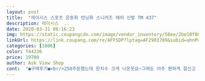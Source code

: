 ```yaml
---
layout: post 
title:  "레이시스 스포츠 운동화 런닝화 스니커즈 에어 신발 TM 437" 
description: 레이시스  ..
date: 2020-03-31 06:16:23 
img: https://static.coupangcdn.com/image/vendor_inventory/58ee/2be10f80f918de71f75949e63a8d5d093c4c34d894d3497d75d3178e04f4.jpg 
linkUrl: https://link.coupang.com/re/AFFSDP?lptag=AF2901789&subid=ahnPublicAsk&pageKey=1241281752&itemId=2236919675&vendorItemId=70435168716&traceid=V0-113-0885e24eb5a94c0a 
categories: [1006] 
color: f44336 
price: 19700 
author: Ask View Shop 
cont:  "●구매후기●<br/>250주문했는데 한치수 크게 나온듯요~그래도 아주 편하게 잘신고 있어요.<br/>.<br/>오래신어도 발이 아프지가 않아요.<br/>.<br/><br/>가성비 끝판왕 입니다.<br/> 발도 편하고 오래신어도 발이 안아프네요<br/>원래 신던 치수에 두개 내려서 구매하시면 됩니다<br/>좋은데 사이즈가 마ㅏㅏㅏ않이 커요 ㅋㅋㅋㅋ 저 245신어서 240주문했는데 그래도 크더라구요! 참고하시길 쿠션감은 대박이에요; 진짜 폭신폭신하고 걸을 때 더 힘들어가는 것 같아서 산책할 때 애용해요! 저거 망가지면 다시 사고싶은데 ㅠ 그때까지 판매하시면 좋게땅 ㅎ<br/>250주문했는데 한치수 크게 나온듯요~그래도 아주 편하게 잘신고 있어요.<br/>.<br/>오래신어도 발이 아프지가 않아요.<br/>.<br/><br/>가성비 끝판왕 입니다.<br/> 발도 편하고 오래신어도 발이 안아프네요<br/>원래 신던 치수에 두개 내려서 구매하시면 됩니다<br/>좋은데 사이즈가 마ㅏㅏㅏ않이 커요 ㅋㅋㅋㅋ 저 245신어서 240주문했는데 그래도 크더라구요! 참고하시길 쿠션감은 대박이에요; 진짜 폭신폭신하고 걸을 때 더 힘들어가는 것 같아서 산책할 때 애용해요! 저거 망가지면 다시 사고싶은데 ㅠ 그때까지 판매하시면 좋게땅 ㅎ<br/>" 
---
```

